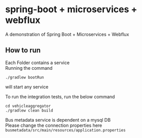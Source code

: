 # spring-boot + microservices + webflux
A demonstration of Spring Boot + Microservices + Webflux




## How to run
Each Folder contains a service  
Running the command
```
./gradlew bootRun
```
will start any service

To run the integration tests, run the below command
```
cd vehicleaggregator
./gradlew clean build
```

Bus metadata service is dependent on a mysql DB  
Please change the connection properties here
`busmetadata/src/main/resources/application.properties`
